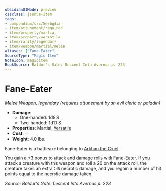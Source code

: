 ```yaml
---
obsidianUIMode: preview
cssclass: json5e-item
tags:
- compendium/src/5e/bgdia
- item/attunement/required
- item/property/martial
- item/property/versatile
- item/rarity/legendary
- item/weapon/martial/melee
aliases: ["Fane-Eater"]
SourceType: "Magic Item"
NoteIcon: magicitem
BookSource: Baldur's Gate: Descent Into Avernus p. 223
---
```

# Fane-Eater
*Melee Weapon, legendary (requires attunement by an evil cleric or paladin)*  

- **Damage**:
  - One-handed: 1d8 S
  - Two-handed: 1d10 S
- **Properties**: Martial, [Versatile](/2-Mechanics/CLI/rules/item-properties.md#Versatile)
- **Cost**: ⏤
- **Weight**: 4.0 lbs.

Fane-Eater is a battleaxe belonging to [Arkhan the Cruel](/2-Mechanics/CLI/bestiary/npc/arkhan-the-cruel-bgdia.md).

You gain a +3 bonus to attack and damage rolls with Fane-Eater. If you attack a creature with this weapon and roll a 20 on the attack roll, the creature takes an extra `2d8` necrotic damage, and you regain a number of hit points equal to the necrotic damage taken.

*Source: Baldur's Gate: Descent Into Avernus p. 223*